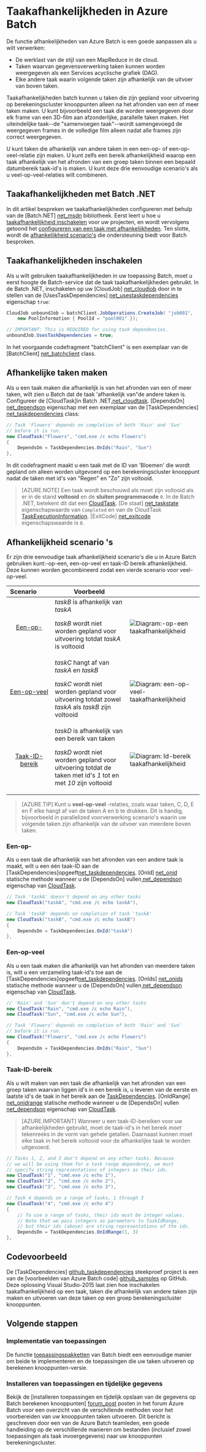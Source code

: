 <properties
    pageTitle="Taakafhankelijkheden in Azure Batch | Microsoft Azure"
    description="Taken die afhankelijk van het afronden van andere taken zijn voor het verwerken van MapReduce stijl en soortgelijke groot gegevens maken werkbelasting in Azure Batch."
    services="batch"
    documentationCenter=".net"
    authors="mmacy"
    manager="timlt"
    editor="" />

<tags
    ms.service="batch"
    ms.devlang="multiple"
    ms.topic="article"
    ms.tgt_pltfrm="vm-windows"
    ms.workload="big-compute"
    ms.date="09/28/2016"
    ms.author="marsma" />

# <a name="task-dependencies-in-azure-batch"></a>Taakafhankelijkheden in Azure Batch

De functie afhankelijkheden van Azure Batch is een goede aanpassen als u wilt verwerken:

- De werklast van de stijl van een MapReduce in de cloud.
- Taken waarvan gegevensverwerking taken kunnen worden weergegeven als een Services acyclische grafiek (DAG).
- Elke andere taak waarin volgende taken zijn afhankelijk van de uitvoer van boven taken.

Taakafhankelijkheden batch kunnen u taken die zijn gepland voor uitvoering op berekeningscluster knooppunten alleen na het afronden van een of meer taken maken. U kunt bijvoorbeeld een taak die worden weergegeven door elk frame van een 3D-film aan afzonderlijke, parallelle taken maken. Het uiteindelijke taak--de "samenvoegen taak"--wordt samengevoegd de weergegeven frames in de volledige film alleen nadat alle frames zijn correct weergegeven.

U kunt taken die afhankelijk van andere taken in een een-op- of een-op-veel-relatie zijn maken. U kunt zelfs een bereik afhankelijkheid waarop een taak afhankelijk van het afronden van een groep taken binnen een bepaald datumbereik taak-id's is maken. U kunt deze drie eenvoudige scenario's als u veel-op-veel-relaties wilt combineren.

## <a name="task-dependencies-with-batch-net"></a>Taakafhankelijkheden met Batch .NET

In dit artikel bespreken we taakafhankelijkheden configureren met behulp van de [Batch.NET] [ net_msdn] bibliotheek. Eerst leert u hoe u [taakafhankelijkheid inschakelen](#enable-task-dependencies) voor uw projecten, en wordt vervolgens getoond het [configureren van een taak met afhankelijkheden](#create-dependent-tasks). Ten slotte, wordt de [afhankelijkheid scenario's](#dependency-scenarios) die ondersteuning biedt voor Batch besproken.

## <a name="enable-task-dependencies"></a>Taakafhankelijkheden inschakelen

Als u wilt gebruiken taakafhankelijkheden in uw toepassing Batch, moet u eerst hoogte de Batch-service dat de taak taakafhankelijkheden gebruikt. In de Batch .NET, inschakelen op uw [CloudJob] [ net_cloudjob] door in te stellen van de [UsesTaskDependencies] [ net_usestaskdependencies] eigenschap `true`:

```csharp
CloudJob unboundJob = batchClient.JobOperations.CreateJob( "job001",
    new PoolInformation { PoolId = "pool001" });

// IMPORTANT: This is REQUIRED for using task dependencies.
unboundJob.UsesTaskDependencies = true;
```

In het voorgaande codefragment "batchClient" is een exemplaar van de [BatchClient] [ net_batchclient] class.

## <a name="create-dependent-tasks"></a>Afhankelijke taken maken

Als u een taak maken die afhankelijk is van het afronden van een of meer taken, wilt zien u Batch dat de taak 'afhankelijk van"de andere taken is. Configureer de [CloudTask]in Batch .NET,[net_cloudtask]. [DependsOn] [net_dependson] eigenschap met een exemplaar van de [TaskDependencies] [ net_taskdependencies] class:

```csharp
// Task 'Flowers' depends on completion of both 'Rain' and 'Sun'
// before it is run.
new CloudTask("Flowers", "cmd.exe /c echo Flowers")
{
    DependsOn = TaskDependencies.OnIds("Rain", "Sun")
},
```

In dit codefragment maakt u een taak met de ID van 'Bloemen' die wordt gepland om alleen worden uitgevoerd op een berekeningscluster knooppunt nadat de taken met id's van "Regen" en "Zo" zijn voltooid.

 > [AZURE.NOTE] Een taak wordt beschouwd als moet zijn voltooid als er in de stand **voltooid** en de **sluiten programmacode** `0`. In de Batch .NET, betekent dit dat een [CloudTask][net_cloudtask]. [De staat] [net_taskstate] eigenschapwaarde van `Completed` en van de CloudTask [TaskExecutionInformation][net_taskexecutioninformation]. [ExitCode] [net_exitcode] eigenschapswaarde is `0`.

## <a name="dependency-scenarios"></a>Afhankelijkheid scenario 's

Er zijn drie eenvoudige taak afhankelijkheid scenario's die u in Azure Batch gebruiken kunt:-op-een, een-op-veel en taak-ID bereik afhankelijkheid. Deze kunnen worden gecombineerd zodat een vierde scenario voor veel-op-veel.

 Scenario&nbsp;&nbsp;&nbsp;&nbsp;&nbsp;&nbsp;&nbsp; | Voorbeeld | |
 :-------------------: | ------------------- | -------------------
 [Een-op-](#one-to-one) | *taskB* is afhankelijk van *taskA* <p/> *taskB* wordt niet worden gepland voor uitvoering totdat *taskA* is voltooid | ![Diagram:-op-een taakafhankelijkheid][1]
 [Een-op-veel](#one-to-many) | *taskC* hangt af van *taskA* en *taskB* <p/> *taskC* wordt niet worden gepland voor uitvoering totdat zowel *taskA* als *taskB* zijn voltooid | ![Diagram: een-op-veel-taakafhankelijkheid][2]
 [Taak-ID-bereik](#task-id-range) | *taskD* is afhankelijk van een bereik van taken <p/> *taskD* wordt niet worden gepland voor uitvoering totdat de taken met id's *1* tot en met *10* zijn voltooid | ![Diagram: Id-bereik taakafhankelijkheid][3]

>[AZURE.TIP] Kunt u **veel-op-veel** -relaties, zoals waar taken, C, D, E en F elke hangt af van de taken A en b te drukken. Dit is handig, bijvoorbeeld in parallelized voorverwerking scenario's waarin uw volgende taken zijn afhankelijk van de uitvoer van meerdere boven taken.

### <a name="one-to-one"></a>Een-op-

Als u een taak die afhankelijk van het afronden van een andere taak is maakt, wilt u een één taak-ID aan de [TaskDependencies]opgeeft[net_taskdependencies]. [OnId] [net_onid] statische methode wanneer u de [DependsOn] vullen[ net_dependson] eigenschap van [CloudTask][net_cloudtask].

```csharp
// Task 'taskA' doesn't depend on any other tasks
new CloudTask("taskA", "cmd.exe /c echo taskA"),

// Task 'taskB' depends on completion of task 'taskA'
new CloudTask("taskB", "cmd.exe /c echo taskB")
{
    DependsOn = TaskDependencies.OnId("taskA")
},
```

### <a name="one-to-many"></a>Een-op-veel

Als u een taak maken die afhankelijk van het afronden van meerdere taken is, wilt u een verzameling taak-id's toe aan de [TaskDependencies]opgeeft[net_taskdependencies]. [OnIds] [net_onids] statische methode wanneer u de [DependsOn] vullen[ net_dependson] eigenschap van [CloudTask][net_cloudtask].

```csharp
// 'Rain' and 'Sun' don't depend on any other tasks
new CloudTask("Rain", "cmd.exe /c echo Rain"),
new CloudTask("Sun", "cmd.exe /c echo Sun"),

// Task 'Flowers' depends on completion of both 'Rain' and 'Sun'
// before it is run.
new CloudTask("Flowers", "cmd.exe /c echo Flowers")
{
    DependsOn = TaskDependencies.OnIds("Rain", "Sun")
},
```

### <a name="task-id-range"></a>Taak-ID-bereik

Als u wilt maken van een taak die afhankelijk van het afronden van een groep taken waarvan liggen id's in een bereik is, u leveren van de eerste en laatste id's de taak in het bereik aan de [TaskDependencies][net_taskdependencies]. [OnIdRange] [net_onidrange] statische methode wanneer u de [DependsOn] vullen[ net_dependson] eigenschap van [CloudTask][net_cloudtask].

>[AZURE.IMPORTANT] Wanneer u een taak-ID-bereiken voor uw afhankelijkheden gebruikt, moet de taak-id's in het bereik *moet* tekenreeks in de vorm van gehele getallen. Daarnaast kunnen moet elke taak in het bereik voltooid voor de afhankelijke taak te worden uitgevoerd.

```csharp
// Tasks 1, 2, and 3 don't depend on any other tasks. Because
// we will be using them for a task range dependency, we must
// specify string representations of integers as their ids.
new CloudTask("1", "cmd.exe /c echo 1"),
new CloudTask("2", "cmd.exe /c echo 2"),
new CloudTask("3", "cmd.exe /c echo 3"),

// Task 4 depends on a range of tasks, 1 through 3
new CloudTask("4", "cmd.exe /c echo 4")
{
    // To use a range of tasks, their ids must be integer values.
    // Note that we pass integers as parameters to TaskIdRange,
    // but their ids (above) are string representations of the ids.
    DependsOn = TaskDependencies.OnIdRange(1, 3)
},
```

## <a name="code-sample"></a>Codevoorbeeld

De [TaskDependencies] [ github_taskdependencies] steekproef project is een van de [voorbeelden van Azure Batch code] [ github_samples] op GitHub. Deze oplossing Visual Studio-2015 laat zien hoe inschakelen taakafhankelijkheid op een taak, taken die afhankelijk van andere taken zijn maken en uitvoeren van deze taken op een groep berekeningscluster knooppunten.

## <a name="next-steps"></a>Volgende stappen

### <a name="application-deployment"></a>Implementatie van toepassingen

De functie [toepassingspakketten](batch-application-packages.md) van Batch biedt een eenvoudige manier om beide te implementeren en de toepassingen die uw taken uitvoeren op berekenen knooppunten-versie.

### <a name="installing-applications-and-staging-data"></a>Installeren van toepassingen en tijdelijke gegevens

Bekijk de [installeren toepassingen en tijdelijk opslaan van de gegevens op Batch berekenen knooppunten] [ forum_post] posten in het forum Azure Batch voor een overzicht van de verschillende methoden voor het voorbereiden van uw knooppunten taken uitvoeren. Dit bericht is geschreven door een van de Azure Batch teamleden, een goede handleiding op de verschillende manieren om bestanden (inclusief zowel toepassingen als taak invoergegevens) naar uw knooppunten berekeningscluster.

[forum_post]: https://social.msdn.microsoft.com/Forums/en-US/87b19671-1bdf-427a-972c-2af7e5ba82d9/installing-applications-and-staging-data-on-batch-compute-nodes?forum=azurebatch
[github_taskdependencies]: https://github.com/Azure/azure-batch-samples/tree/master/CSharp/ArticleProjects/TaskDependencies
[github_samples]: https://github.com/Azure/azure-batch-samples
[net_batchclient]: https://msdn.microsoft.com/library/azure/microsoft.azure.batch.batchclient.aspx
[net_cloudjob]: https://msdn.microsoft.com/library/azure/microsoft.azure.batch.cloudjob.aspx
[net_cloudtask]: https://msdn.microsoft.com/library/azure/microsoft.azure.batch.cloudtask.aspx
[net_dependson]: https://msdn.microsoft.com/library/azure/microsoft.azure.batch.cloudtask.dependson.aspx
[net_exitcode]: https://msdn.microsoft.com/library/azure/microsoft.azure.batch.taskexecutioninformation.exitcode.aspx
[net_msdn]: https://msdn.microsoft.com/library/azure/mt348682.aspx
[net_onid]: https://msdn.microsoft.com/library/microsoft.azure.batch.taskdependencies.onid.aspx
[net_onids]: https://msdn.microsoft.com/library/microsoft.azure.batch.taskdependencies.onids.aspx
[net_onidrange]: https://msdn.microsoft.com/library/microsoft.azure.batch.taskdependencies.onidrange.aspx
[net_taskexecutioninformation]: https://msdn.microsoft.com/library/azure/microsoft.azure.batch.taskexecutioninformation.aspx
[net_taskstate]: https://msdn.microsoft.com/library/azure/microsoft.azure.batch.common.taskstate.aspx
[net_usestaskdependencies]: https://msdn.microsoft.com/library/azure/microsoft.azure.batch.cloudjob.usestaskdependencies.aspx
[net_taskdependencies]: https://msdn.microsoft.com/library/azure/microsoft.azure.batch.taskdependencies.aspx

[1]: ./media/batch-task-dependency/01_one_to_one.png "Diagram: een-op-afhankelijkheid"
[2]: ./media/batch-task-dependency/02_one_to_many.png "Diagram: een-op-veel-afhankelijkheid"
[3]: ./media/batch-task-dependency/03_task_id_range.png "Diagram: id-bereik taakafhankelijkheid"
